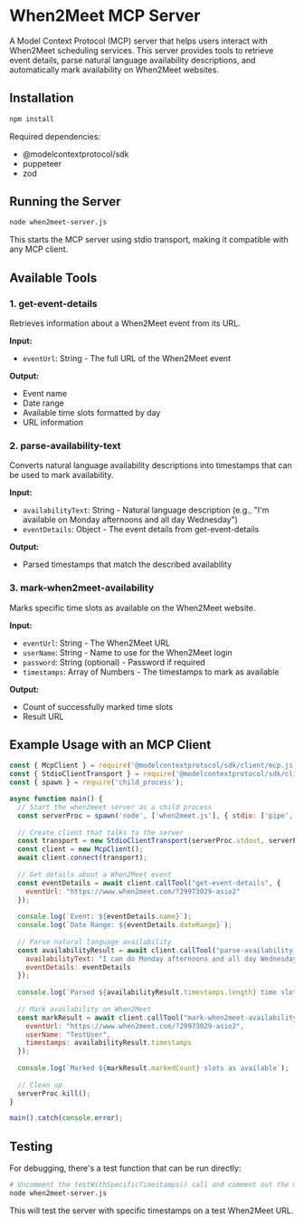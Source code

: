 # When2Meet MCP Server

A Model Context Protocol (MCP) server that helps users interact with When2Meet scheduling services. This server provides tools to retrieve event details, parse natural language availability descriptions, and automatically mark availability on When2Meet websites.

## Installation

```bash
npm install
```

Required dependencies:
- @modelcontextprotocol/sdk
- puppeteer
- zod

## Running the Server

```bash
node when2meet-server.js
```

This starts the MCP server using stdio transport, making it compatible with any MCP client.

## Available Tools

### 1. get-event-details

Retrieves information about a When2Meet event from its URL.

**Input:**
- `eventUrl`: String - The full URL of the When2Meet event

**Output:**
- Event name
- Date range
- Available time slots formatted by day
- URL information

### 2. parse-availability-text

Converts natural language availability descriptions into timestamps that can be used to mark availability.

**Input:**
- `availabilityText`: String - Natural language description (e.g., "I'm available on Monday afternoons and all day Wednesday")
- `eventDetails`: Object - The event details from get-event-details

**Output:**
- Parsed timestamps that match the described availability

### 3. mark-when2meet-availability

Marks specific time slots as available on the When2Meet website.

**Input:**
- `eventUrl`: String - The When2Meet URL
- `userName`: String - Name to use for the When2Meet login
- `password`: String (optional) - Password if required
- `timestamps`: Array of Numbers - The timestamps to mark as available

**Output:**
- Count of successfully marked time slots
- Result URL

## Example Usage with an MCP Client

```javascript
const { McpClient } = require('@modelcontextprotocol/sdk/client/mcp.js');
const { StdioClientTransport } = require('@modelcontextprotocol/sdk/client/stdio.js');
const { spawn } = require('child_process');

async function main() {
  // Start the when2meet server as a child process
  const serverProc = spawn('node', ['when2meet.js'], { stdio: ['pipe', 'pipe', 'inherit'] });
  
  // Create client that talks to the server
  const transport = new StdioClientTransport(serverProc.stdout, serverProc.stdin);
  const client = new McpClient();
  await client.connect(transport);
  
  // Get details about a When2Meet event
  const eventDetails = await client.callTool("get-event-details", {
    eventUrl: "https://www.when2meet.com/?29973029-asio2"
  });
  
  console.log(`Event: ${eventDetails.name}`);
  console.log(`Date Range: ${eventDetails.dateRange}`);
  
  // Parse natural language availability
  const availabilityResult = await client.callTool("parse-availability-text", {
    availabilityText: "I can do Monday afternoons and all day Wednesday",
    eventDetails: eventDetails
  });
  
  console.log(`Parsed ${availabilityResult.timestamps.length} time slots`);
  
  // Mark availability on When2Meet
  const markResult = await client.callTool("mark-when2meet-availability", {
    eventUrl: "https://www.when2meet.com/?29973029-asio2",
    userName: "TestUser",
    timestamps: availabilityResult.timestamps
  });
  
  console.log(`Marked ${markResult.markedCount} slots as available`);
  
  // Clean up
  serverProc.kill();
}

main().catch(console.error);
```

## Testing

For debugging, there's a test function that can be run directly:

```bash
# Uncomment the testWithSpecificTimestamps() call and comment out the main() call
node when2meet-server.js
```

This will test the server with specific timestamps on a test When2Meet URL.